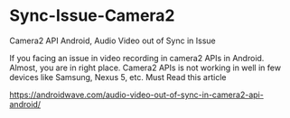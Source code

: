 # Sync-Issue-Camera2
Camera2 API Android, Audio Video out of Sync in Issue


If you facing an issue in video recording in camera2 APIs in Android. Almost, you are in right place. Camera2 APIs is not working in well in few devices like Samsung, Nexus 5, etc. Must Read this article 


https://androidwave.com/audio-video-out-of-sync-in-camera2-api-android/

